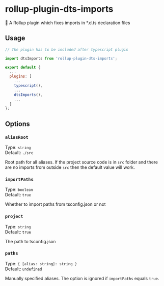 # rollup-plugin-dts-imports

🍣 A Rollup plugin which fixes imports in *.d.ts declaration files

## Usage

```js
// The plugin has to be included after typescript plugin

import dtsImports from 'rollup-plugin-dts-imports';

export default {
  ...
  plugins: [
    ...
    typescript(),
    ...
    dtsImports(),
    ...
  ]
};
```

## Options

### `aliasRoot`

Type: `string`<br>
Default: `./src`

Root path for all aliases.
If the project source code is in `src` folder
and there are no imports from outside `src`
then the default value will work.

### `importPaths`

Type: `boolean`<br>
Default: `true`

Whether to import paths from tsconfig.json or not

### `project`

Type: `string`<br>
Default: `true`

The path to tsconfig.json

### `paths`

Type: `{ [alias: string]: string }`<br>
Default: `undefined`

Manually specified aliases.
The option is ignored if `importPaths` equals `true`.
